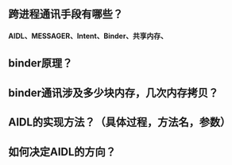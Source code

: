## 跨进程通讯手段有哪些？
#### AIDL、MESSAGER、Intent、Binder、共享内存、
## binder原理？

## binder通讯涉及多少块内存，几次内存拷贝？

## AIDL的实现方法？（具体过程，方法名，参数）

## 如何决定AIDL的方向？
